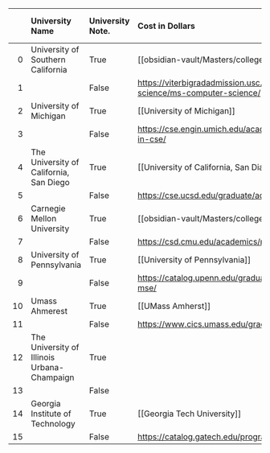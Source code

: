 |    | University Name                             | University Note.   | Cost in Dollars                                                                                         | Deadline   | MS CS Link   | Application Opening    |
|---:|:--------------------------------------------|:-------------------|:--------------------------------------------------------------------------------------------------------|:-----------|:-------------|:-----------------------|
|  0 | University of Southern California           | True               | [[obsidian-vault/Masters/colleges/University of Southern California|University of Southern California]] | True       | 90           | True                   |
|  1 |                                             | False              | https://viterbigradadmission.usc.edu/programs/masters/msprograms/computer-science/ms-computer-science/  | True       |              | False                  |
|  2 | University of Michigan                      | True               | [[University of Michigan]]                                                                              | True       | 90           | True                   |
|  3 |                                             | False              | https://cse.engin.umich.edu/academics/graduate/graduate-programs/masters-in-cse/                        | True       |              | False                  |
|  4 | The University of California, San Diego     | True               | [[University of California, San Diago]]                                                                 | True       | 155          | True                   |
|  5 |                                             | False              | https://cse.ucsd.edu/graduate/admissions                                                                | True       |              | False                  |
|  6 | Carnegie Mellon University                  | True               | [[obsidian-vault/Masters/colleges/Carnegie Mellon University.|Carnegie Mellon University.]]             | True       | 100          | True                   |
|  7 |                                             | False              | https://csd.cmu.edu/academics/masters/admissions                                                        | True       |              | False                  |
|  8 | University of Pennsylvania                  | True               | [[University of Pennsylvania]]                                                                          | True       | 90           | True                   |
|  9 |                                             | False              | https://catalog.upenn.edu/graduate/programs/computer-information-science-mse/                           | True       |              | False                  |
| 10 | Umass Ahmerest                              | True               | [[UMass Amherst]]                                                                                       | True       | 85           | True                   |
| 11 |                                             | False              | https://www.cics.umass.edu/grads/ms-requirements                                                        | True       |              | False                  |
| 12 | The University of Illinois Urbana-Champaign | True               |                                                                                                         | True       |              | True                   |
| 13 |                                             | False              |                                                                                                         | True       |              | False                  |
| 14 | Georgia Institute of Technology             | True               | [[Georgia Tech University]]                                                                             | True       | 105          | True                   |
| 15 |                                             | False              | https://catalog.gatech.edu/programs/computer-science-ms/                                                | True       |              | False                  |